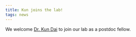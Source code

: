 ```yaml
---
title: Kun joins the lab! 
tags: news
---
```

We welcome [Dr. Kun Dai](/members/kun-dai.html) to join our lab as a postdoc fellow.